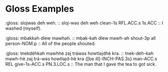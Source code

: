 # Gloss Examples

:gloss:
slojwəs deh weh.
::
sloj-wəs deh weh
clean-1s RFL.ACC.s 1s.ACC
::
I washed (myself).

:gloss:
mbakkəh dlew məwhəh.
::
mbak-kəh dlew məwh-əh
shout-3p all person-NOM.p
::
All of the people shouted.

:gloss:
tnekdéhkəh məwhhè zəj tráwəs howtləjdhè kra.
::
tnek-déh-kəh məwh-hè zəj trá-wəs howtləjd-hè krа
{[be ill]-INCH-PAS.3s} man-ACC.s REL give-1s-ACC.s PN.3.LOC.s
::
The man that I gave the tea to got sick.
